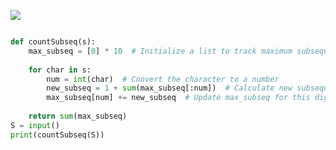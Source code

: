 ![](https://backend.seek.onlinedegree.iitm.ac.in/22t2_cs2002/assets/img/pdsaactq2i1.png)

```python

def countSubseq(s):
    max_subseq = [0] * 10  # Initialize a list to track maximum subsequences for each digit
    
    for char in s:
        num = int(char)  # Convert the character to a number
        new_subseq = 1 + sum(max_subseq[:num])  # Calculate new subsequences
        max_subseq[num] += new_subseq  # Update max_subseq for this digit
    
    return sum(max_subseq)
S = input()
print(countSubseq(S))

```
